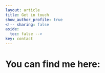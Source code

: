 ```yaml
---
layout: article
title: Get in touch
show_author_profile: true
<!-- sharing: false
aside:
  toc: false -->
key: contact
---
```


# You can find me here:




<!-- ---
layout: base
title: Izabella
excerpt: Izabella Castro
---

{%- if site.author.type == 'organization' -%}
  {%- assign _author_itemtype = 'http://schema.org/Organization' -%}
{%- else -%}
  {%- assign _author_itemtype = 'http://schema.org/Person' -%}
{%- endif -%}

<div itemscope itemtype="{{ _author_itemtype }}" class="layout--author">
  <div class="main">
    <div class="content">
      <div class="author-avatar">
        <img itemprop="image" alt="my photo" src="https://wx3.sinaimg.cn/large/73bd9e13ly1fjkqy66hl8j208c08c0td.jpg" />
      </div>
      <h1 itemprop="name" class="title-text">{{ site.author.name }}</h1>
      {% include author-links.html author=site.author %}
      <p><a itemprop="url" class="social-link blog" title="Visit my blog." href="/blog" target="_self">Visit My Blog</a></p>
    </div>
  </div>
</div>
<script>{%- include scripts/common.js -%}</script>
{% include analytics.html %} -->

